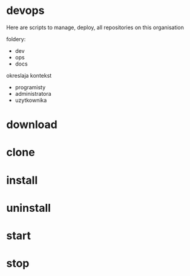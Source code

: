 # devops
Here are scripts to manage, deploy, all repositories on this organisation

foldery:
+ dev
+ ops
+ docs

okreslaja kontekst
+ programisty
+ administratora
+ uzytkownika

# download


# clone


# install


# uninstall


# start


# stop
